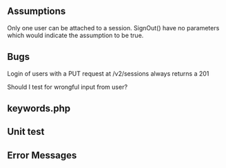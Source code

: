 

Assumptions
-----------
Only one user can be attached to a session. SignOut() have no parameters which would indicate the assumption to be true.

Bugs
----

Login of users with a PUT request at /v2/sessions always returns a 201

Should I test for wrongful input from user?

keywords.php
------------


Unit test
---------


Error Messages
--------------


